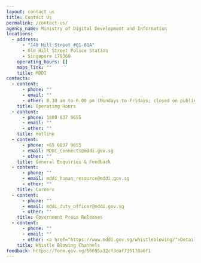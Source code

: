 ```yaml
---
layout: contact_us
title: Contact Us
permalink: /contact-us/
agency_name: Ministry of Digital Development and Information
locations:
  - address:
      - "140 Hill Street #01-01A"
      - Old Hill Street Police Station
      - Singapore 179369
    operating_hours: []
    maps_link: ""
    title: MDDI
contacts:
  - content:
      - phone: ""
      - email: ""
      - other: 8.30 am to 6.00 pm (Mondays to Fridays; closed on public holidays)
    title: Operating Hours
  - content:
      - phone: 1800 837 9655
      - email: ""
      - other: ""
    title: Hotline
  - content:
      - phone: +65 6837 9655
      - email: MDDI_Connects@mddi.gov.sg
      - other: ""
    title: General Enquiries & Feedback
  - content:
      - phone: ""
      - email: mddi_human_resource@mddi.gov.sg
      - other: ""
    title: Careers
  - content:
      - phone: ""
      - email: mddi_duty_officer@mddi.gov.sg
      - other: ""
    title: Government Press Releases
  - content:
      - phone: ""
      - email: ""
      - other: <a href="https://www.mddi.gov.sg/whistleblowing/">Details</a>
    title: Whistle Blowing Channels
feedback: https://form.gov.sg/66695a32cf3daf735178a6f1
---
```


